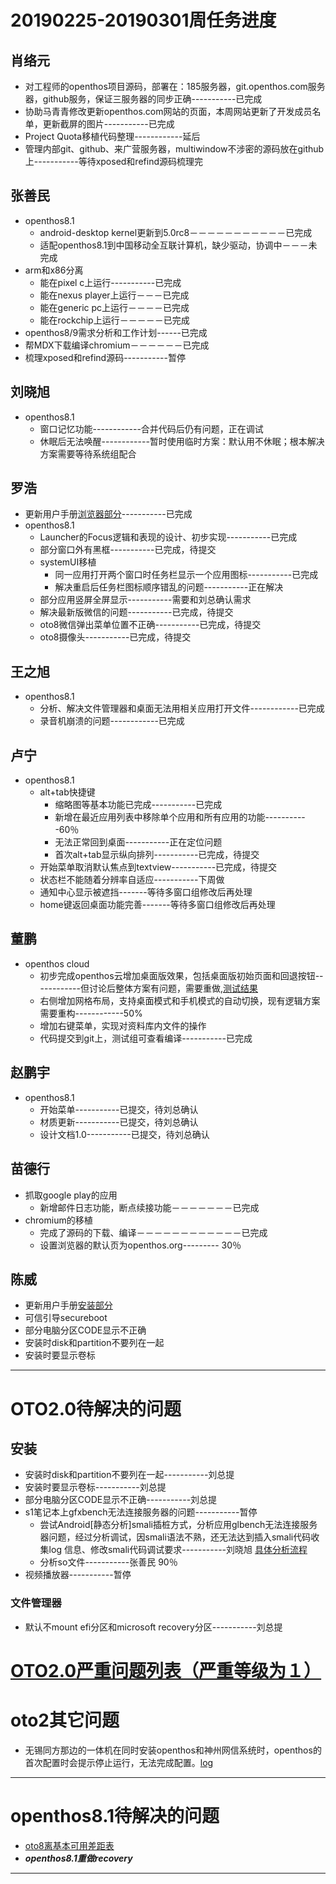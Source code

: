 # 20190225-20190301周任务进度

## 肖络元
- 对工程师的openthos项目源码，部署在：185服务器，git.openthos.com服务器，github服务，保证三服务器的同步正确-----------已完成
- 协助马青青修改更新openthos.com网站的页面，本周网站更新了开发成员名单，更新截屏的图片-----------已完成
- Project Quota移植代码整理------------延后
- 管理内部git、github、来广营服务器，multiwindow不涉密的源码放在github上-----------等待xposed和refind源码梳理完

## 张善民
- openthos8.1
   - android-desktop kernel更新到5.0rc8－－－－－－－－－－－已完成
   - 适配openthos8.1到中国移动全互联计算机，缺少驱动，协调中－－－未完成
- arm和x86分离
   - 能在pixel c上运行-----------已完成
   - 能在nexus player上运行－－－已完成
   - 能在generic pc上运行－－－－已完成
   - 能在rockchip上运行－－－－－已完成
- openthos8/9需求分析和工作计划------已完成
- 帮MDX下载编译chromium－－－－－－已完成
- 梳理xposed和refind源码-----------暂停

## 刘晓旭
- openthos8.1
   - 窗口记忆功能------------合并代码后仍有问题，正在调试
   - 休眠后无法唤醒------------暂时使用临时方案：默认用不休眠；根本解决方案需要等待系统组配合

## 罗浩
- 更新用户手册[浏览器部分](https://github.com/openthos/userguide-analysis/blob/master/soft/Openthos%E6%B5%8F%E8%A7%88%E5%99%A8.md)-----------已完成
- openthos8.1
   - Launcher的Focus逻辑和表现的设计、初步实现-----------已完成
   - 部分窗口外有黑框-----------已完成，待提交
   - systemUI移植
      - 同一应用打开两个窗口时任务栏显示一个应用图标-----------已完成
      - 解决重启后任务栏图标顺序错乱的问题-----------正在解决
   - 部分应用竖屏全屏显示-----------需要和刘总确认需求
   - 解决最新版微信的问题-----------已完成，待提交
   - oto8微信弹出菜单位置不正确-----------已完成，待提交
   - oto8摄像头-----------已完成，待提交

## 王之旭
- openthos8.1
   - 分析、解决文件管理器和桌面无法用相关应用打开文件------------已完成
   - 录音机崩溃的问题------------已完成

## 卢宁
- openthos8.1
   - alt+tab快捷键
      - 缩略图等基本功能已完成-----------已完成
      - 新增在最近应用列表中移除单个应用和所有应用的功能-----------60％
      - 无法正常回到桌面-----------正在定位问题
      - 首次alt+tab显示纵向排列-----------已完成，待提交
   - 开始菜单取消默认焦点到textview-----------已完成，待提交
   - 状态栏不能随着分辨率自适应-----------下周做
   - 通知中心显示被遮挡-------等待多窗口组修改后再处理
   - home键返回桌面功能完善-------等待多窗口组修改后再处理

## 董鹏
- openthos cloud
   - 初步完成openthos云增加桌面版效果，包括桌面版初始页面和回退按钮------------但讨论后整体方案有问题，需要重做,[测试结果](https://github.com/openthos/app-testing-results/blob/master/%E6%B5%8B%E8%AF%95%E5%86%85%E5%AE%B9%E5%8F%8A%E7%BB%93%E6%9E%9C/%E5%8A%9F%E8%83%BD%E6%B5%8B%E8%AF%95%E7%9B%B8%E5%85%B3/%E4%BA%91%E6%9C%8D%E5%8A%A1%E5%BA%94%E7%94%A8%E6%B5%8B%E8%AF%95.md)
   - 右侧增加网格布局，支持桌面模式和手机模式的自动切换，现有逻辑方案需要重构------------50%
   - 增加右键菜单，实现对资料库内文件的操作
   - 代码提交到git上，测试组可查看编译-----------已完成

## 赵鹏宇
- openthos8.1
   - 开始菜单-----------已提交，待刘总确认
   - 材质更新-----------已提交，待刘总确认
   - 设计文档1.0-----------已提交，待刘总确认
   
## 苗德行
- 抓取google play的应用
   - 新增邮件日志功能，断点续接功能－－－－－－－已完成
- chromium的移植
  - 完成了源码的下载、编译－－－－－－－－－－－－已完成
  - 设置浏览器的默认页为openthos.org--------- 30％

## 陈威
- 更新用户手册[安装部分](https://github.com/openthos/userguide-analysis/blob/master/%E4%B8%80.%E5%AE%89%E8%A3%85.md)
- 可信引导secureboot
- 部分电脑分区CODE显示不正确
- 安装时disk和partition不要列在一起
- 安装时要显示卷标

***

# OTO2.0待解决的问题
## 安装
- 安装时disk和partition不要列在一起-----------刘总提
- 安装时要显示卷标-----------刘总提
- 部分电脑分区CODE显示不正确-----------刘总提
- s1笔记本上gfxbench无法连接服务器的问题-----------暂停
   - 尝试Android[静态分析]smali插桩方式，分析应用glbench无法连接服务器问题，经过分析调试，因smali语法不熟，还无法达到插入smali代码收集log 信息、修改smali代码调试要求-----------刘晓旭 [具体分析流程](https://github.com/openthos/multiwin-analysis/blob/master/multiwindow/liuxx/Android%20smali%22%E6%8F%92%E6%A1%A9%22%E8%B0%83%E8%AF%95apk.md)
   - 分析so文件-----------张善民 90％
- 视频播放器-----------暂停

### 文件管理器
- 默认不mount efi分区和microsoft recovery分区-----------刘总提


# [OTO2.0严重问题列表（严重等级为１）](https://github.com/openthos/app-testing-results/blob/master/%E6%B5%8B%E8%AF%95%E5%86%85%E5%AE%B9%E5%8F%8A%E7%BB%93%E6%9E%9C/%E5%8A%9F%E8%83%BD%E6%B5%8B%E8%AF%95%E7%9B%B8%E5%85%B3/OTO2.0%E4%B8%A5%E9%87%8D%E9%97%AE%E9%A2%98%E5%88%97%E8%A1%A8.md)

# oto2其它问题
- 无锡同方那边的一体机在同时安装openthos和神州网信系统时，openthos的首次配置时会提示停止运行，无法完成配置。[log](https://github.com/openthos/app-testing-results/blob/master/other/a.txt)

***
# openthos8.1待解决的问题
- [oto8离基本可用差距表](https://github.com/openthos/app-testing-results/blob/master/%E6%B5%8B%E8%AF%95%E5%86%85%E5%AE%B9%E5%8F%8A%E7%BB%93%E6%9E%9C/%E5%8A%9F%E8%83%BD%E6%B5%8B%E8%AF%95%E7%9B%B8%E5%85%B3/oto8%E7%A6%BB%E5%9F%BA%E6%9C%AC%E5%8F%AF%E7%94%A8%E5%B7%AE%E8%B7%9D%E8%A1%A8.md)
- ***openthos8.1重做recovery***

***

